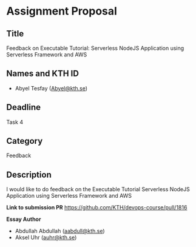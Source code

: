 # Assignment Proposal

## Title

Feedback on Executable Tutorial: Serverless NodeJS Application using Serverless Framework and AWS

## Names and KTH ID

- Abyel Tesfay (Abyel@kth.se)

## Deadline

Task 4

## Category

Feedback

## Description

I would like to do feedback on the Executable Tutorial Serverless NodeJS Application using Serverless Framework and AWS 

**Link to submission PR**
https://github.com/KTH/devops-course/pull/1816

**Essay Author**
- Abdullah Abdullah (aabdull@kth.se)
- Aksel Uhr (auhr@kth.se)
